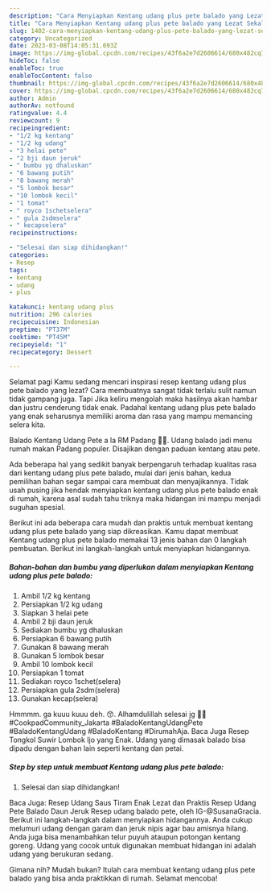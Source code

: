 ```yaml
---
description: "Cara Menyiapkan Kentang udang plus pete balado yang Lezat Sekali, Buat Buka Puasa Sempurna"
title: "Cara Menyiapkan Kentang udang plus pete balado yang Lezat Sekali, Buat Buka Puasa Sempurna"
slug: 1402-cara-menyiapkan-kentang-udang-plus-pete-balado-yang-lezat-sekali-buat-buka-puasa-sempurna
category: Uncategorized
date: 2023-03-08T14:05:31.693Z
image: https://img-global.cpcdn.com/recipes/43f6a2e7d2606614/680x482cq70/kentang-udang-plus-pete-balado-foto-resep-utama.jpg
hideToc: false
enableToc: true
enableTocContent: false
thumbnail: https://img-global.cpcdn.com/recipes/43f6a2e7d2606614/680x482cq70/kentang-udang-plus-pete-balado-foto-resep-utama.jpg
cover: https://img-global.cpcdn.com/recipes/43f6a2e7d2606614/680x482cq70/kentang-udang-plus-pete-balado-foto-resep-utama.jpg
author: Admin
authorAv: notfound
ratingvalue: 4.4
reviewcount: 9
recipeingredient:
- "1/2 kg kentang"
- "1/2 kg udang"
- "3 helai pete"
- "2 bji daun jeruk"
- " bumbu yg dhaluskan"
- "6 bawang putih"
- "8 bawang merah"
- "5 lombok besar"
- "10 lombok kecil"
- "1 tomat"
- " royco 1schetselera"
- " gula 2sdmselera"
- " kecapselera"
recipeinstructions:

- "Selesai dan siap dihidangkan!"
categories:
- Resep
tags:
- kentang
- udang
- plus

katakunci: kentang udang plus 
nutrition: 296 calories
recipecuisine: Indonesian
preptime: "PT37M"
cooktime: "PT45M"
recipeyield: "1"
recipecategory: Dessert

---
```



Selamat pagi Kamu sedang mencari inspirasi resep kentang udang plus pete balado yang lezat? Cara membuatnya sangat tidak terlalu sulit namun tidak gampang juga. Tapi Jika keliru mengolah maka hasilnya akan hambar dan justru cenderung tidak enak. Padahal kentang udang plus pete balado yang enak seharusnya memiliki aroma dan rasa yang mampu memancing selera kita.


Balado Kentang Udang Pete a la RM Padang 👍🏼. Udang balado jadi menu rumah makan Padang populer. Disajikan dengan paduan kentang atau pete.

Ada beberapa hal yang sedikit banyak berpengaruh terhadap kualitas rasa dari kentang udang plus pete balado, mulai dari jenis bahan, kedua pemilihan bahan segar sampai cara membuat dan menyajikannya. Tidak usah pusing jika hendak menyiapkan kentang udang plus pete balado enak di rumah, karena asal sudah tahu triknya maka hidangan ini mampu menjadi suguhan spesial.


Berikut ini ada beberapa cara mudah dan praktis untuk membuat kentang udang plus pete balado yang siap dikreasikan. Kamu dapat membuat Kentang udang plus pete balado memakai 13 jenis bahan dan 0 langkah pembuatan. Berikut ini langkah-langkah untuk menyiapkan hidangannya.

<!--inarticleads1-->

##### Bahan-bahan dan bumbu yang diperlukan dalam menyiapkan Kentang udang plus pete balado:

1. Ambil 1/2 kg kentang
1. Persiapkan 1/2 kg udang
1. Siapkan 3 helai pete
1. Ambil 2 bji daun jeruk
1. Sediakan  bumbu yg dhaluskan
1. Persiapkan 6 bawang putih
1. Gunakan 8 bawang merah
1. Gunakan 5 lombok besar
1. Ambil 10 lombok kecil
1. Persiapkan 1 tomat
1. Sediakan  royco 1schet(selera)
1. Persiapkan  gula 2sdm(selera)
1. Gunakan  kecap(selera)


Hmmmm. ga kuuu kuuu deh. 😙. Alhamdulillah selesai jg 🥰🥰 #CookpadCommunity_Jakarta #BaladoKentangUdangPete #BaladoKentangUdang #BaladoKentang #DirumahAja. Baca Juga Resep Tongkol Suwir Lombok Ijo yang Enak. Udang yang dimasak balado bisa dipadu dengan bahan lain seperti kentang dan petai. 

<!--inarticleads2-->

##### Step by step untuk membuat Kentang udang plus pete balado:


1. Selesai dan siap dihidangkan!

Baca Juga: Resep Udang Saus Tiram Enak Lezat dan Praktis Resep Udang Pete Balado Daun Jeruk⁣ Resep udang balado pete, oleh IG-@SusanaGracia. Berikut ini langkah-langkah dalam menyiapkan hidangannya. Anda cukup melumuri udang dengan garam dan jeruk nipis agar bau amisnya hilang. Anda juga bisa menambahkan telur puyuh ataupun potongan kentang goreng. Udang yang cocok untuk digunakan membuat hidangan ini adalah udang yang berukuran sedang. 

Gimana nih? Mudah bukan? Itulah cara membuat kentang udang plus pete balado yang bisa anda praktikkan di rumah. Selamat mencoba!

